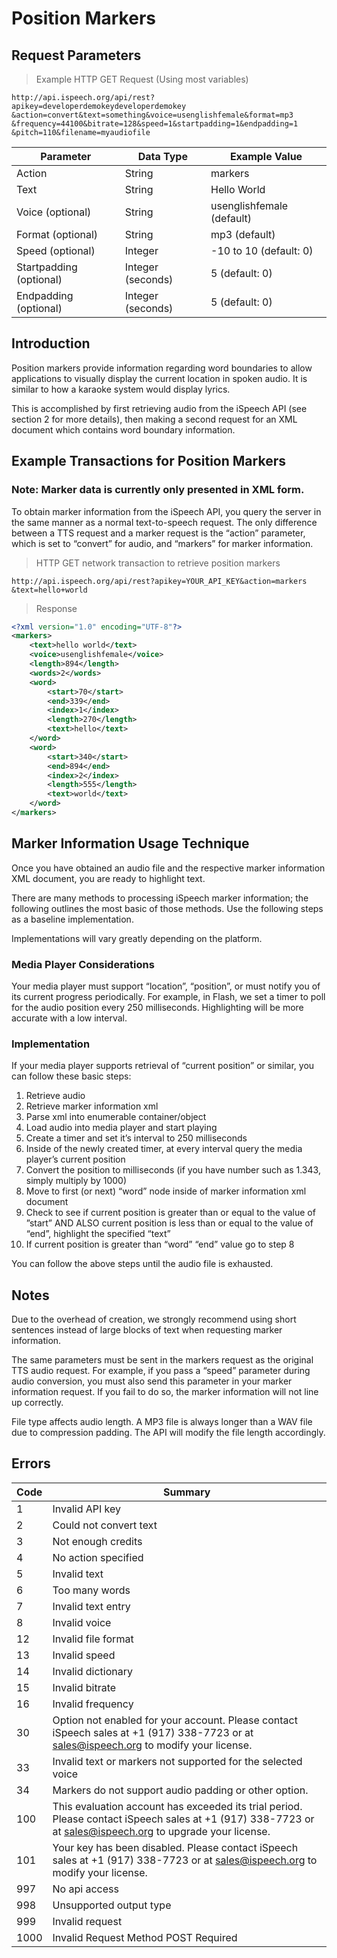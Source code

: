 # Position Markers

## Request Parameters

> Example HTTP GET Request (Using most variables)

```shell
http://api.ispeech.org/api/rest?apikey=developerdemokeydeveloperdemokey
&action=convert&text=something&voice=usenglishfemale&format=mp3
&frequency=44100&bitrate=128&speed=1&startpadding=1&endpadding=1
&pitch=110&filename=myaudiofile
```

Parameter | Data Type | Example Value
---------- | ------- | -------
Action | String | markers
Text | String | Hello World
Voice (optional) | String | usenglishfemale (default)
Format (optional) | String | mp3 (default)
Speed (optional) | Integer | -10 to 10 (default: 0)
Startpadding (optional) | Integer (seconds) | 5 (default: 0)
Endpadding (optional) | Integer (seconds) | 5 (default: 0)

## Introduction

Position markers provide information regarding word boundaries to allow applications to visually display the current location in spoken audio.  It is similar to how a karaoke system would display lyrics.

This is accomplished by first retrieving audio from the iSpeech API (see section 2 for more details), then making a second request for an XML document which contains word boundary information.

## Example Transactions for Position Markers

### Note: Marker data is currently only presented in XML form.

To obtain marker information from the iSpeech API, you query the server in the same manner as a normal text-to-speech request. The only difference between a TTS request and a marker request is the “action” parameter, which is set to “convert” for audio, and “markers” for marker information.

> HTTP GET network transaction to retrieve position markers

```shell
http://api.ispeech.org/api/rest?apikey=YOUR_API_KEY&action=markers
&text=hello+world
```

> Response

```xml
<?xml version="1.0" encoding="UTF-8"?>
<markers>
    <text>hello world</text>
    <voice>usenglishfemale</voice>
    <length>894</length>
    <words>2</words>
    <word>
        <start>70</start>
        <end>339</end>
        <index>1</index>
        <length>270</length>
        <text>hello</text>
    </word>
    <word>
        <start>340</start>
        <end>894</end>
        <index>2</index>
        <length>555</length>
        <text>world</text>
    </word>
</markers>
```

## Marker Information Usage Technique

Once you have obtained an audio file and the respective marker information XML document, you are ready to highlight text.

There are many methods to processing iSpeech marker information; the following outlines the most basic of those methods. Use the following steps as a baseline implementation.

<aside class="info">
Implementations will vary greatly depending on the platform.
</aside>

### Media Player Considerations

Your media player must support “location”, “position”, or must notify you of its current progress periodically. For example, in Flash, we set a timer to poll for the audio position every 250 milliseconds. Highlighting will be more accurate with a low interval.

### Implementation

If your media player supports retrieval of “current position” or similar, you can follow these basic steps:

1.  Retrieve audio
2.  Retrieve marker information xml
3.  Parse xml into enumerable container/object
4.  Load audio into media player and start playing
5.  Create a timer and set it’s interval to 250 milliseconds
6.  Inside of the newly created timer, at every interval query the media player’s current position
7.  Convert the position to milliseconds (if you have number such as 1.343, simply multiply by 1000)
8.  Move to first (or next) “word” node inside of marker information xml document
9.  Check to see if current position is greater than or equal to the value of ”start” AND ALSO current position is less than or equal to the value of “end”, highlight the specified “text”
10.  If current position is greater than “word” “end” value go to step 8

You can follow the above steps until the audio file is exhausted.

## Notes

<aside class="info">
Due to the overhead of creation, we strongly recommend using short sentences instead of large blocks of text when requesting marker information.
</aside>

The same parameters must be sent in the markers request as the original TTS audio request. For example, if you pass a “speed” parameter during audio conversion, you must also send this parameter in your marker information request. If you fail to do so, the marker information will not line up correctly.

File type affects audio length. A MP3 file is always longer than a WAV file due to compression padding. The API will modify the file length accordingly.

## Errors

Code | Summary
------- | -------
1 | Invalid API key
2 | Could not convert text
3 | Not enough credits
4 | No action specified
5 | Invalid text
6 | Too many words
7 | Invalid text entry
8 | Invalid voice
12 | Invalid file format
13 | Invalid speed
14 | Invalid dictionary
15 | Invalid bitrate
16 | Invalid frequency
30 | Option not enabled for your account. Please contact iSpeech sales at +1 (917) 338-7723 or at sales@ispeech.org to modify your license.
33 | Invalid text or markers not supported for the selected voice
34 | Markers do not support audio padding or other option.
100 | This evaluation account has exceeded its trial period. Please contact iSpeech sales at +1 (917) 338-7723 or at sales@ispeech.org to upgrade your license.
101 | Your key has been disabled. Please contact iSpeech sales at +1 (917) 338-7723 or at sales@ispeech.org to modify your license.
997 | No api access
998 | Unsupported output type
999 | Invalid request
1000 | Invalid Request Method POST Required